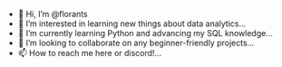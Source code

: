 - 👋 Hi, I’m @florants
- 👀 I’m interested in learning new things about data analytics...
- 🌱 I’m currently learning Python and advancing my SQL knowledge...
- 💞️ I’m looking to collaborate on any beginner-friendly projects...
- 📫 How to reach me here or discord!...

<!---
florants/florants is a ✨ special ✨ repository because its `README.md` (this file) appears on your GitHub profile.
You can click the Preview link to take a look at your changes.
--->
